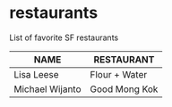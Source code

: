 # restaurants
List of favorite SF restaurants

 NAME | RESTAURANT 
---|---
Lisa Leese | Flour + Water
Michael Wijanto | Good Mong Kok